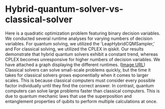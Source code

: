 # Hybrid-quantum-solver-vs-classical-solver
Here is a quadratic optimization problem featuring binary decision variables. We conducted several runtime analyses for varying numbers of decision variables. For quantum solving, we utilized the 'LeapHybridCQMSampler,' and For classical solving, we utilized the CPLEX in qiskit. Our results demonstrate that hybrid quantum solvers exhibit a constant trend, whereas CPLEX becomes unresponsive for higher numbers of decision variables. We have attached a graph displaying the different runtimes. ([Image URL](https://github.com/ladan-salimi/Hybrid-quantum-solver-vs-classical-solver/blob/main/Quantum-Cplex.png
))
Classical solvers can solve small-scale problems quickly, but the time it takes for classical solvers grows exponentially when it comes to larger scales. This is because classical computers must consider every possible factor individually until they find the correct answer. In contrast, quantum computers can solve large problems faster than classical computers. This is due to quantum mechanic laws that use the superposition and entanglement properties of qubits to perform multiple calculations at once.
